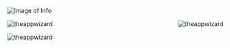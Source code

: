 ![Image of Info](https://github.com/TheAppWizard/TheAppWizard/blob/main/info.png)

<p><img align="left" src="https://github-readme-stats.vercel.app/api/top-langs?username=theappwizard&show_icons=true&locale=en&layout=compact" alt="theappwizard" /></p>

<p>&nbsp;<img align="right" src="https://github-readme-stats.vercel.app/api?username=theappwizard&show_icons=true&locale=en" alt="theappwizard" /></p>

<p><img align="center" src="https://github-readme-streak-stats.herokuapp.com/?user=theappwizard&" alt="theappwizard" /></p>
    
